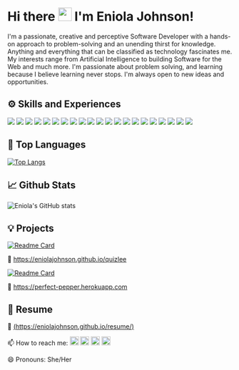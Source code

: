 # Hi there <img src="https://raw.githubusercontent.com/MartinHeinz/MartinHeinz/master/wave.gif" width="30px"> I'm Eniola Johnson!

I'm a passionate, creative and perceptive Software Developer with a hands-on approach to problem-solving and an unending thirst for knowledge. Anything and everything that can be classified as technology fascinates me. My interests range from Artificial Intelligence to building Software for the Web and much more. I'm passionate about problem solving, and learning because I believe learning never stops. I'm always open to new ideas and opportunities.

## ⚙️ Skills and Experiences
![](https://img.shields.io/badge/Code-React-informational?style=flat&logo=react&logoColor=white&color=2bbc8a)
![](https://img.shields.io/badge/Code-JavaScript-informational?style=flat&logo=JavaScript&logoColor=white&color=2bbc8a)
![](https://img.shields.io/badge/Code-HTML5-informational?style=flat&logo=html5&logoColor=white&color=2bbc8a)
![](https://img.shields.io/badge/Style-Bootstrap-informational?style=flat&logo=bootstrap&logoColor=white&color=2bbc8a)
![](https://img.shields.io/badge/Style-Flexbox-informational?style=flat&logo=flexbox&logoColor=white&color=2bbc8a)
![](https://img.shields.io/badge/Style-CSS-informational?style=flat&logo=css&logoColor=white&color=2bbc8a)
![](https://img.shields.io/badge/Tools-Nodemon-informational?style=flat&logo=nodemon&logoColor=white&color=2bbc8a)
![](https://img.shields.io/badge/Tools-Node.js-informational?style=flat&logo=node.js&logoColor=white&color=2bbc8a)
![](https://img.shields.io/badge/Tools-Express-informational?style=flat&logo=express&logoColor=white&color=2bbc8a)
![](https://img.shields.io/badge/Tools-AJAX-informational?style=flat&logo=ajax&logoColor=white&color=2bbc8a)
![](https://img.shields.io/badge/Tools-Postgresql-informational?style=flat&logo=postgresql&logoColor=white&color=2bbc8a)
![](https://img.shields.io/badge/Tools-Figma-informational?style=flat&logo=Figma&logoColor=white&color=2bbc8a)
![](https://img.shields.io/badge/Tools-JSON-informational?style=flat&logo=JSON&logoColor=white&color=2bbc8a)
![](https://img.shields.io/badge/Tools-JSON-Web-Token-informational?style=flat&logo=json-web-token&logoColor=white&color=2bbc8a)
![](https://img.shields.io/badge/Tools-VSCode-informational?style=flat&logo=visual-studio-code&logoColor=white&color=2bbc8a)
![](https://img.shields.io/badge/Tools-Webpack-informational?style=flat&logo=webpack&logoColor=white&color=2bbc8a)
![](https://img.shields.io/badge/Tools-Babel-informational?style=flat&logo=babel&logoColor=white&color=2bbc8a)
![](https://img.shields.io/badge/Tools-HTTPie-informational?style=flat&logo=httpie&logoColor=white&color=2bbc8a)
![](https://img.shields.io/badge/Tools-Slack-informational?style=flat&logo=slack&logoColor=white&color=2bbc8a)
![](https://img.shields.io/badge/Shell-Git-informational?style=flat&logo=git&logoColor=white&color=2bbc8a)
![](https://img.shields.io/badge/Methodology-Agile-informational?style=flat&logo=agile&logoColor=white&color=2bbc8a)

## 🔧 Top Languages
[![Top Langs](https://github-readme-stats.vercel.app/api/top-langs/?username=eniolajohnson&layout=compact)](https://github.com/anuraghazra/github-readme-stats)

## 📈 Github Stats
![Eniola's GitHub stats](https://github-readme-stats.vercel.app/api?username=eniolajohnson&show_icons=true&hide_title=true)

## 💡 Projects
[![Readme Card](https://github-readme-stats.vercel.app/api/pin/?username=eniolajohnson&repo=quizlee)](https://github.com/eniolajohnson/quizlee)

:link: https://eniolajohnson.github.io/quizlee

[![Readme Card](https://github-readme-stats.vercel.app/api/pin/?username=eniolajohnson&repo=perfect-pepper)](https://github.com/eniolajohnson/perfect-pepper)

:link: https://perfect-pepper.herokuapp.com

## 	:toolbox: Resume
:link: [(https://eniolajohnson.github.io/resume/)](https://docs.google.com/viewerng/viewer?url=https://github.com/eniolajohnson/resume/raw/master/Eniola_Johnson_.pdf)

📫 How to reach me: [<img src='https://cdn.jsdelivr.net/npm/simple-icons@3.0.1/icons/gmail.svg' alt='gmail' height='20'>](eeniolajohnson@gmail.com)  [<img src='https://cdn.jsdelivr.net/npm/simple-icons@3.0.1/icons/github.svg' alt='github' height='20'>](https://github.com/eniolajohnson)  [<img src='https://cdn.jsdelivr.net/npm/simple-icons@3.0.1/icons/linkedin.svg' alt='linkedin' height='20'>](https://www.linkedin.com/in/linkedin.com/in/eniola-e-johnson//)  [<img src='https://cdn.jsdelivr.net/npm/simple-icons@3.0.1/icons/twitter.svg' alt='twitter' height='20' backgroundcolor='blue'>](https://twitter.com/@ernieberniee)

😄 Pronouns: She/Her


<!--
**eniolajohnson/eniolajohnson** is a ✨ _special_ ✨ repository because its `README.md` (this file) appears on your GitHub profile.
<iframe src="https://docs.google.com/gview?url= YOUR LINK HERE &embedded=true" style="width:100%; height:100%;" frameborder="0"></iframe>

Here are some ideas to get you started:
👋 Figma, JSON, Webpack, Babel, Httpie, Slack, Chrome Dev Tools

- 🔭 I’m currently working on ...
- 🌱 I’m currently learning ...
- 👯 I’m looking to collaborate on ...
- 🤔 I’m looking for help with ...
- 💬 Ask me about ...
- 📫 How to reach me: ...
- 😄 Pronouns: ...
- ⚡ Fun fact: ...
-->
